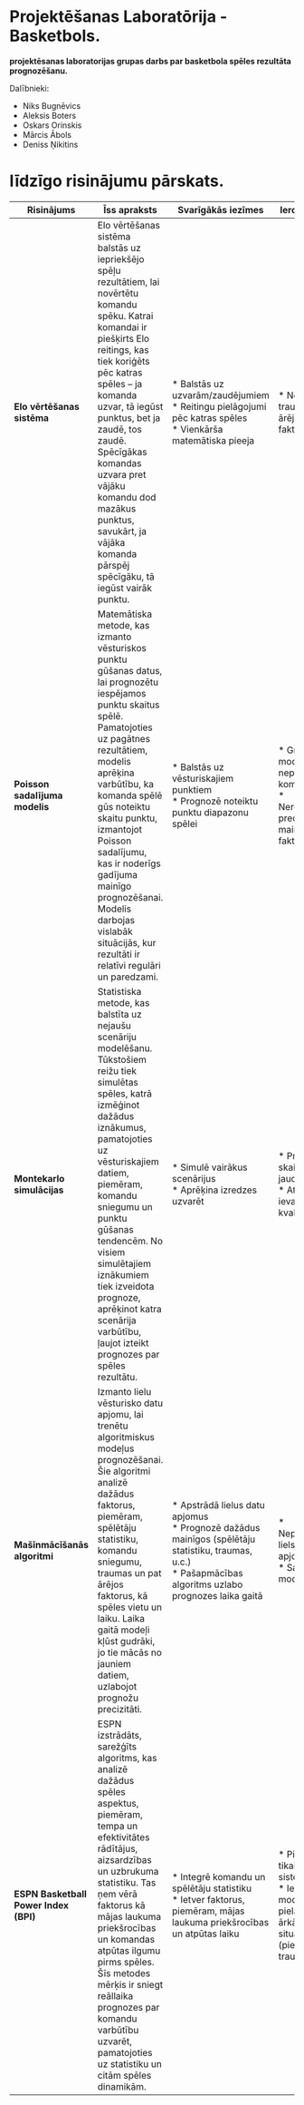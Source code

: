 # Projektēšanas Laboratōrija - Basketbols.

**projektēsanas laboratorijas grupas darbs par basketbola spēles rezultāta prognozēšanu.**

Dalībnieki:

* Niks Bugnēvics
* Aleksis Boters
* Oskars Orinskis
* Mārcis Ābols
* Deniss Ņikitins

# līdzīgo risinājumu pārskats.

| Risinājums | Īss apraksts | Svarīgākās iezīmes | Ierobežojumi |
|---|---|---|---|
| **Elo vērtēšanas sistēma**  | Elo vērtēšanas sistēma balstās uz iepriekšējo spēļu rezultātiem, lai novērtētu komandu spēku. Katrai komandai ir piešķirts Elo reitings, kas tiek koriģēts pēc katras spēles – ja komanda uzvar, tā iegūst punktus, bet ja zaudē, tos zaudē. Spēcīgākas komandas uzvara pret vājāku komandu dod mazākus punktus, savukārt, ja vājāka komanda pārspēj spēcīgāku, tā iegūst vairāk punktu. | * Balstās uz uzvarām/zaudējumiem<br> * Reitingu pielāgojumi pēc katras spēles<br> * Vienkārša matemātiska pieeja  | * Neņem vērā traumas vai ārējos faktorus |
| **Poisson sadalījuma modelis**  | Matemātiska metode, kas izmanto vēsturiskos punktu gūšanas datus, lai prognozētu iespējamos punktu skaitus spēlē. Pamatojoties uz pagātnes rezultātiem, modelis aprēķina varbūtību, ka komanda spēlē gūs noteiktu skaitu punktu, izmantojot Poisson sadalījumu, kas ir noderīgs gadījuma mainīgo prognozēšanai. Modelis darbojas vislabāk situācijās, kur rezultāti ir relatīvi regulāri un paredzami.| * Balstās uz vēsturiskajiem punktiem<br> * Prognozē noteiktu punktu diapazonu spēlei | * Grūti modelēt nepastāvīgas komandas<br> * Nereālistiski precīzi pie mainīgiem faktoriem |
| **Montekarlo simulācijas**  | Statistiska metode, kas balstīta uz nejaušu scenāriju modelēšanu. Tūkstošiem reižu tiek simulētas spēles, katrā izmēģinot dažādus iznākumus, pamatojoties uz vēsturiskajiem datiem, piemēram, komandu sniegumu un punktu gūšanas tendencēm. No visiem simulētajiem iznākumiem tiek izveidota prognoze, aprēķinot katra scenārija varbūtību, ļaujot izteikt prognozes par spēles rezultātu. | * Simulē vairākus scenārijus<br> * Aprēķina izredzes uzvarēt | * Prasa lielu skaitļošanas jaudu<br> * Atkarīgs no ievades datu kvalitātes |
| **Mašīnmācīšanās algoritmi**  | Izmanto lielu vēsturisko datu apjomu, lai trenētu algoritmiskus modeļus prognozēšanai. Šie algoritmi analizē dažādus faktorus, piemēram, spēlētāju statistiku, komandu sniegumu, traumas un pat ārējos faktorus, kā spēles vietu un laiku. Laika gaitā modeļi kļūst gudrāki, jo tie mācās no jauniem datiem, uzlabojot prognožu precizitāti. | * Apstrādā lielus datu apjomus<br> * Prognozē dažādus mainīgos (spēlētāju statistiku, traumas, u.c.)<br> * Pašapmācības algoritms uzlabo prognozes laika gaitā | * Nepieciešams liels datu apjoms<br> * Sarežģīta modelēšana |
| **ESPN Basketball Power Index (BPI)**| ESPN izstrādāts, sarežģīts algoritms, kas analizē dažādus spēles aspektus, piemēram, tempa un efektivitātes rādītājus, aizsardzības un uzbrukuma statistiku. Tas ņem vērā faktorus kā mājas laukuma priekšrocības un komandas atpūtas ilgumu pirms spēles. Šīs metodes mērķis ir sniegt reāllaika prognozes par komandu varbūtību uzvarēt, pamatojoties uz statistiku un citām spēles dinamikām. | * Integrē komandu un spēlētāju statistiku<br> * Ietver faktorus, piemēram, mājas laukuma priekšrocības un atpūtas laiku | * Pieejams tikai ESPN sistēmās<br> * Ierobežots modeļa pielāgojums ārkārtas situācijām (piem. traumas)|
